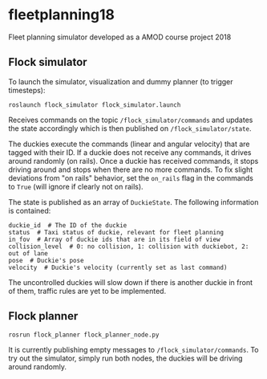 # fleetplanning18
Fleet planning simulator developed as a AMOD course project 2018

## Flock simulator
To launch the simulator, visualization and dummy planner (to trigger timesteps):
```
roslaunch flock_simulator flock_simulator.launch
```
Receives commands on the topic `/flock_simulator/commands` and updates the state accordingly which is then published on `/flock_simulator/state`.

The duckies execute the commands (linear and angular velocity) that are tagged with their ID. If a duckie does not receive any commands, it drives around randomly (on rails). Once a duckie has received commands, it stops driving around and stops when there are no more commands. To fix slight deviations from "on rails" behavior, set the `on_rails` flag in the commands to `True` (will ignore if clearly not on rails).

The state is published as an array of `DuckieState`. The following information is contained:
```
duckie_id  # The ID of the duckie
status  # Taxi status of duckie, relevant for fleet planning
in_fov  # Array of duckie ids that are in its field of view
collision_level  # 0: no collision, 1: collision with duckiebot, 2: out of lane
pose  # Duckie's pose
velocity  # Duckie's velocity (currently set as last command)
```

The uncontrolled duckies will slow down if there is another duckie in front of them, traffic rules are yet to be implemented.

## Flock planner
```
rosrun flock_planner flock_planner_node.py
```
It is currently publishing empty messages to `/flock_simulator/commands`. To try out the simulator, simply run both nodes, the duckies will be driving around randomly.
